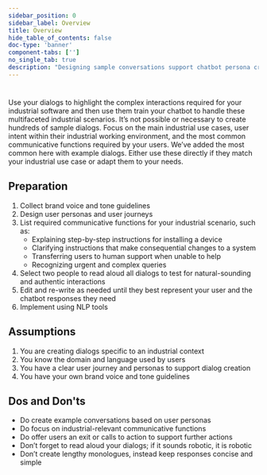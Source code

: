 ```yaml
---
sidebar_position: 0
sidebar_label: Overview
title: Overview
hide_table_of_contents: false
doc-type: 'banner'
component-tabs: ['']
no_single_tab: true
description: "Designing sample conversations support chatbot persona creation and focuses specifically on the user journey. Dialogs should both reflect user journeys and make the expected chatbot interactions transparent for the whole team."
---
```


# 

Use your dialogs to highlight the complex interactions required for your industrial software and then use them train your chatbot to handle these multifaceted industrial scenarios. It’s not possible or necessary to create hundreds of sample dialogs. Focus on the main industrial use cases, user intent within their industrial working environment, and the most common communicative functions required by your users. We’ve added the most common here with example dialogs. Either use these directly if they match your industrial use case or adapt them to your needs.

## Preparation 

1.	Collect brand voice and tone guidelines
2.	Design user personas and user journeys 
3.	List required communicative functions for your industrial scenario, such as:
    - Explaining step-by-step instructions for installing a device   
    - Clarifying instructions that make consequential changes to a system  
    - Transferring users to human support when unable to help  
    - Recognizing urgent and complex queries 
4.	Select two people to read aloud all dialogs to test for natural-sounding and authentic interactions
5.	Edit and re-write as needed until they best represent your user and the chatbot responses they need
6.	Implement using NLP tools

## Assumptions 

1.	You are creating dialogs specific to an industrial context 
2.	You know the domain and language used by users 
3.	You have a clear user journey and personas to support dialog creation
4.	You have your own brand voice and tone guidelines 
## Dos and Don'ts

- Do create example conversations based on user personas  
- Do focus on industrial-relevant communicative functions   
- Do offer users an exit or calls to action to support further actions  
- Don’t forget to read aloud your dialogs; if it sounds robotic, it is robotic   
- Don’t create lengthy monologues, instead keep responses concise and simple


